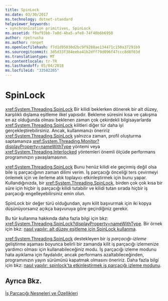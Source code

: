 ```yaml
---
title: SpinLock
ms.date: 03/30/2017
ms.technology: dotnet-standard
helpviewer_keywords:
- synchronization primitives, SpinLock
ms.assetid: f9af93bb-7a0d-4ba5-afe8-74f48b6b6958
author: rpetrusha
ms.author: ronpet
ms.openlocfilehash: f7d1d95030d2bc9f9288ae134471c150a37291b9
ms.sourcegitcommit: 3d5d33f384eeba41b2dff79d096f47ccc8d8f03d
ms.translationtype: MT
ms.contentlocale: tr-TR
ms.lasthandoff: 05/04/2018
ms.locfileid: "33582265"
---
```

# <a name="spinlock"></a>SpinLock
<xref:System.Threading.SpinLock> Bir kilidi beklerken dönerek bir alt düzey, karşılıklı dışlama eşitleme ilkel yapısıdır. Bekleme süresini kısa ve çakışma en az olduğunda olması beklenen zaman çok çekirdekli bilgisayarlarda <xref:System.Threading.SpinLock> kilitleri diğer tür daha iyi gerçekleştirebilirsiniz. Ancak, kullanmanızı öneririz <xref:System.Threading.SpinLock> yalnızca zaman, profil oluşturma saptamanıza <xref:System.Threading.Monitor?displayProperty=nameWithType> yöntemi veya <xref:System.Threading.Interlocked> yöntemleri önemli ölçüde performans programınızın yavaşlamasının.  
  
 <xref:System.Threading.SpinLock> Bunu henüz kilidi ele geçirmiş değil olsa bile iş parçacığının zaman dilimi verim. İş parçacığı önceliği ters çevirmeyi önlemek için ve ilerleme atık toplayıcı etkinleştirmek için bunu yapar. Kullandığınızda, bir <xref:System.Threading.SpinLock>, birden çok çok kısa bir süre için hiçbir iş parçacığı kilidi tutabilir ve kilidi tutan sırada hiçbir iş parçacığı engelleyebilirsiniz emin olun.  
  
 SpinLock bir değer türü olduğundan, aynı kilit başvurmak için iki kopya düşünüyorsanız açıkça başvuruya göre geçirdiğiniz gerekir.  
  
 Bu tür kullanma hakkında daha fazla bilgi için bkz: <xref:System.Threading.SpinLock?displayProperty=nameWithType>. Bir örnek için bkz: [nasıl yapılır: alt düzey eşitleme için SpinLock kullanma](../../../docs/standard/threading/how-to-use-spinlock-for-low-level-synchronization.md).  
  
 <xref:System.Threading.SpinLock> destekleyen bir *iş parçacığı*-*izleme* geliştirme aşaması boyunca belirli bir zamanda kilit iş parçacığı izlemenize yardımcı olması için kullanabileceğiniz modu. İş parçacığı izleme modunu hata ayıklama için faydalıdır, ancak performans azaltabileceğinden, programınızın yayın sürümünü kapatmak olmasını öneririz. Daha fazla bilgi için bkz: [nasıl yapılır: spinlock'ta etkinleştirmek iş parçacığı izleme modunu](../../../docs/standard/threading/how-to-enable-thread-tracking-mode-in-spinlock.md).  
  
## <a name="see-also"></a>Ayrıca Bkz.  
 [İş Parçacığı Nesneleri ve Özellikleri](../../../docs/standard/threading/threading-objects-and-features.md)
